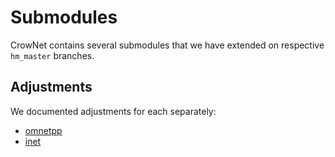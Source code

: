 # Submodules

CrowNet contains several submodules that we have extended on respective `hm_master` branches.


## Adjustments

We documented adjustments for each  separately:
- [omnetpp](omnetpp.md)
- [inet](./inet_patches)